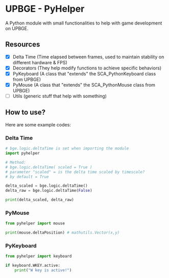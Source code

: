 # UPBGE - PyHelper

A Python module with small functionalities to help with game development on UPBGE.

## Resources

- [x] Delta Time (Time elapsed between frames, used to maintain stability on different hardware & FPS)
- [x] Decorators (They help modify functions to achieve specific behaviors)
- [x] PyKeyboard (A class that "extends" the SCA_PythonKeyboard class from UPBGE)
- [x] PyMouse (A class that "extends" the SCA_PythonMouse class from UPBGE)
- [ ] Utils (generic stuff that help with something)

## How to use?

Here are some example codes:

### Delta Time

```python
# bge.logic.deltaTime is set when importing the module
import pyhelper

# Method:
# bge.logic.deltaTime( scaled = True )
# parameter "scaled" = is the delta time scaled by timescale?
# by default = True

delta_scaled = bge.logic.deltaTime()
delta_raw = bge.logic.deltaTime(False)

print(delta_scaled, delta_raw)
```

### PyMouse

```python
from pyhelper import mouse

print(mouse.deltaPosition) # mathutils.Vector(x,y)
```

### PyKeyboard

```python
from pyhelper import keyboard

if keyboard.WKEY.active:
    print("W key is active!")
```
